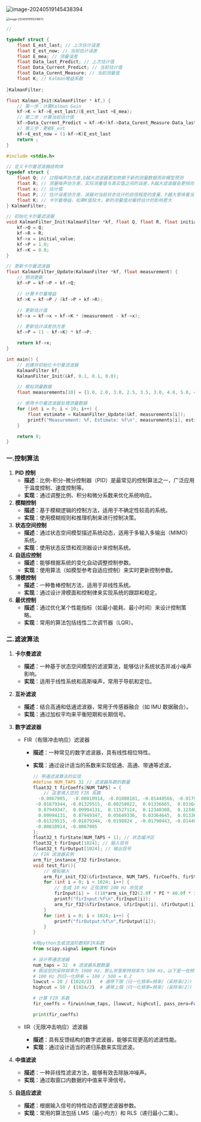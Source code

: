 ![image-20240519145438394](C:\Users\fan\AppData\Roaming\Typora\typora-user-images\image-20240519145438394.png)

<img src="C:\Users\fan\AppData\Roaming\Typora\typora-user-images\image-20240519155218873.png" alt="image-20240519155218873" style="zoom:50%;" />

~~~c
// 

typedef struct {
    float E_est_last; // 上次估计误差
    float E_est_now; // 当前估计误差
    float E_mea; // 测量误差
    float Data_last_Predict; // 上次估计值
    float Data_Current_Predict; // 当前估计值
    float Data_Curent_Measure; // 当前测量值
    float K; // Kalman增益系数
    
}KalmanFilter;

float Kalman_Init(KalmanFilter * kf,) {
    // 第一步：计算Kalman Gain
    kf->K = kf->E_est_last/(E_est_last +E_mea);
    // 第二步：计算当前估计值
    kf->Data_Current_Predict = kf->K+(kf->Data_Curent_Measure-Data_last_Predict);
    // 第三步：更新E_est
    kf->E_est_now = (1-kf->K)E_est_last
    return ;
}
~~~



~~~c
#include <stdio.h>

// 定义卡尔曼滤波器结构体
typedef struct {
    float Q; // 过程噪声协方差,Q越大滤波器更加依赖于新的测量数据而非模型预测
    float R; // 测量噪声协方差，实际测量值与真实值之间的误差，R越大滤波器会更倾向于信任模型预测而非测量数据
    float x; // 估计值
    float P; // 估计误差协方差，波器对当前状态估计的自信程度的度量，P越大意味着当前的估计值不太可靠
    float K; // 卡尔曼增益，如果K值较大，新的测量值对最终估计的影响更大
} KalmanFilter;

// 初始化卡尔曼滤波器
void KalmanFilter_Init(KalmanFilter *kf, float Q, float R, float initial_value) {
    kf->Q = Q;
    kf->R = R;
    kf->x = initial_value;
    kf->P = 1.0;
    kf->K = 0.0;
}

// 更新卡尔曼滤波器
float KalmanFilter_Update(KalmanFilter *kf, float measurement) {
    // 预测更新
    kf->P = kf->P + kf->Q;

    // 计算卡尔曼增益
    kf->K = kf->P / (kf->P + kf->R);

    // 更新估计值
    kf->x = kf->x + kf->K * (measurement - kf->x);

    // 更新估计误差协方差
    kf->P = (1 - kf->K) * kf->P;

    return kf->x;
}

int main() {
    // 创建并初始化卡尔曼滤波器
    KalmanFilter kf;
    KalmanFilter_Init(&kf, 0.1, 0.1, 0.0);

    // 模拟测量数据
    float measurements[10] = {1.0, 2.0, 3.0, 2.5, 3.5, 3.0, 4.0, 5.0, 4.5, 5.5};

    // 使用卡尔曼滤波器处理测量数据
    for (int i = 0; i < 10; i++) {
        float estimate = KalmanFilter_Update(&kf, measurements[i]);
        printf("Measurement: %f, Estimate: %f\n", measurements[i], estimate);
    }

    return 0;
}
~~~



### 一.控制算法

1. **PID 控制**
   - **描述**：比例-积分-微分控制器（PID）是最常见的控制算法之一，广泛应用于温度控制、速度控制等。
   - **实现**：通过调整比例、积分和微分系数来优化系统响应。
2. **模糊控制**
   - **描述**：基于模糊逻辑的控制方法，适用于不确定性较高的系统。
   - **实现**：使用模糊规则和推理机制来进行控制决策。
3. **状态空间控制**
   - **描述**：通过状态空间模型描述系统动态，适用于多输入多输出（MIMO）系统。
   - **实现**：使用状态反馈和观测器设计来控制系统。
4. **自适应控制**
   - **描述**：能够根据系统的变化自动调整控制参数。
   - **实现**：使用算法（如模型参考自适应控制）来实时更新控制参数。
5. **滑模控制**
   - **描述**：一种鲁棒控制方法，适用于非线性系统。
   - **实现**：通过设计滑模面和控制律来实现系统的跟踪和稳定。
6. **最优控制**
   - **描述**：通过优化某个性能指标（如最小能耗、最小时间）来设计控制策略。
   - **实现**：常用的算法包括线性二次调节器（LQR）。

### 二.滤波算法

1. **卡尔曼滤波**

   - **描述**：一种基于状态空间模型的滤波算法，能够估计系统状态并减小噪声影响。
   - **实现**：适用于线性系统和高斯噪声，常用于导航和定位。

2. **互补滤波**

   - **描述**：结合高通和低通滤波器，常用于传感器融合（如 IMU 数据融合）。
   - **实现**：通过加权平均来平衡短期和长期信号。

3. **数字滤波器**

   - FIR（有限冲击响应）滤波器

     - **描述**：一种常见的数字滤波器，具有线性相位特性。

     - **实现**：通过设计适当的系数来实现低通、高通、带通等滤波。

       ~~~c
       // 带通滤波算法的实现
       #define NUM_TAPS 32 // 滤波器系数的数量
       float32_t firCoeffs[NUM_TAPS] = {
           // 这里填入您的 FIR 系数
         -0.0067905,  -0.00810914, -0.01080181, -0.01440566, -0.01790443, -0.0198824,
        -0.01879344, -0.01329515, -0.00258022,  0.01336665,  0.03364645,  0.05649336,
         0.07949347,  0.09994131,  0.11527114,  0.12348308,  0.12348308,  0.11527114,
         0.09994131,  0.07949347,  0.05649336,  0.03364645,  0.01336665, -0.00258022,
        -0.01329515, -0.01879344, -0.0198824 , -0.01790443, -0.01440566, -0.01080181,
        -0.00810914, -0.0067905
       };
       float32_t firState[NUM_TAPS + 1]; // 状态缓冲区
       float32_t firInput[1024]; // 输入信号
       float32_t firOutput[1024]; // 输出信号
       // FIR 滤波器实例
       arm_fir_instance_f32 firInstance;
       void test_fir(){
           // 模拟输入
           arm_fir_init_f32(&firInstance, NUM_TAPS, firCoeffs, firState, 0);
           for (int i = 0; i < 1024; i++) {
               // 生成 10 Hz 正弦波和 100 Hz 余弦波
               firInput[i] =  ((10*arm_sin_f32(2.0f * PI * 40.0f * i / 1024.0f)) + arm_cos_f32(2.0f * PI * 10.0f  * i / 1024.0f));
               printf("firInput:%f\n",firInput[i]);
               arm_fir_f32(&firInstance, &firInput[i], &firOutput[i], 1);
           }
           for (int i = 0; i < 1024; i++) {
               printf("firOutput:%f\n",firOutput[i]);
           }
       }
       ~~~

       ~~~python
       #用python生成滤波阶数和FIR系数
       from scipy.signal import firwin
       
       # 设计带通滤波器
       num_taps = 32  # 滤波器系数数量
       # 假设您的采样频率为 1000 Hz，那么奈奎斯特频率为 500 Hz。以下是一些频率的归一化示例：
       # 100 Hz 的归一化频率 = 100 / 500 = 0.2
       lowcut = 20 / (1024/2)   # 通带下限（归一化频率=频率/（采样率/2）)
       highcut = 50 / (1024/2)  # 通带上限（归一化频率=频率/（采样率/2）)
       
       # 计算 FIR 系数
       fir_coeffs = firwin(num_taps, [lowcut, highcut], pass_zero=False)
       
       print(fir_coeffs)
       ~~~

       

   - IIR（无限冲击响应）滤波器

     - **描述**：具有反馈结构的数字滤波器，能够实现更高的滤波性能。
     - **实现**：通过设计适当的递归系数来实现滤波。

4. **中值滤波**

   - **描述**：一种非线性滤波方法，能够有效去除脉冲噪声。
   - **实现**：通过取窗口内数据的中值来平滑信号。

5. **自适应滤波**

   - **描述**：根据输入信号的特性动态调整滤波器参数。
   - **实现**：常用的算法包括 LMS（最小均方）和 RLS（递归最小二乘）。

